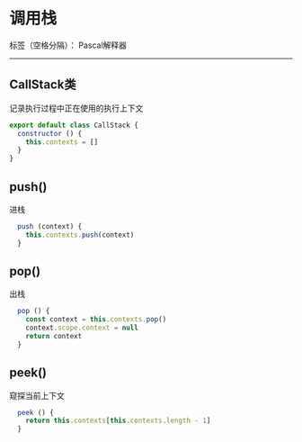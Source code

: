# 调用栈

标签（空格分隔）： Pascal解释器

---

## CallStack类

记录执行过程中正在使用的执行上下文

```JavaScript
export default class CallStack {
  constructor () {
    this.contexts = []
  }
}
```

## push()

进栈

```javascript
  push (context) {
    this.contexts.push(context)
  }
```

## pop()

出栈

```javascript
  pop () {
    const context = this.contexts.pop()
    context.scope.context = null
    return context
  }
```

## peek()

窥探当前上下文

```javascript
  peek () {
    return this.contexts[this.contexts.length - 1]
  }
```
